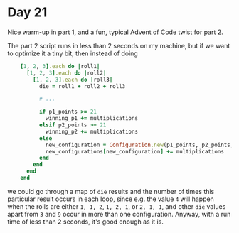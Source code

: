 # Day 21

Nice warm-up in part 1, and a fun, typical Advent of Code twist for part 2.

The part 2 script runs in less than 2 seconds on my machine, but if we want to optimize it a tiny
bit, then instead of doing

```ruby
    [1, 2, 3].each do |roll1|
      [1, 2, 3].each do |roll2|
        [1, 2, 3].each do |roll3|
          die = roll1 + roll2 + roll3

          # ...

          if p1_points >= 21
            winning_p1 += multiplications
          elsif p2_points >= 21
            winning_p2 += multiplications
          else
            new_configuration = Configuration.new(p1_points, p2_points, p1_position, p2_position)
            new_configurations[new_configuration] += multiplications
          end
        end
      end
    end
```

we could go through a map of `die` results and the number of times this particular result occurs
in each loop, since e.g. the value `4` will happen when the rolls are either `1, 1, 2`, `1, 2, 1`,
or `2, 1, 1`, and other `die` values apart from `3` and `9` occur in more than one configuration.
Anyway, with a run time of less than 2 seconds, it's good enough as it is.

